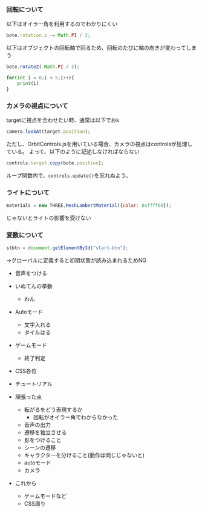### 回転について
以下はオイラー角を利用するのでわかりにくい
```js
bote.rotation.z -= Math.PI / 2;
```
以下はオブジェクトの回転軸で回るため、回転のたびに軸の向きが変わってしまう
```js
bote.rotateZ(-Math.PI / 2);
```
```python
for(int i = 0;i < 5;i++){
    print(i)
}
```

### カメラの視点について
targetに視点を合わせたい時、通常は以下でおk
```js
camera.lookAt(target.position);
```
ただし、OrbitControls.jsを用いている場合、カメラの視点はcontrolsが処理している。
よって、以下のように記述しなければならない
```js
controls.target.copy(bote.position);
```
ループ関数内で、`controls.update()`を忘れぬよう。

### ライトについて
```js
materials = new THREE.MeshLambertMaterial({color: 0xffff00});
```
じゃないとライトの影響を受けない

### 変数について
```js
stbtn = document.getElementById("start-btn"); 
```
→グローバルに定義すると初期状態が読み込まれるためNG


- 音声をつける
- いぬてんの挙動
  - わん
- Autoモード
  - 文字入れる
  - タイルはる
- ゲームモード
  - 終了判定
- CSS各位
- チュートリアル

- 頑張った点
  - 転がるをどう表現するか
    - 回転がオイラー角でわからなかった
  - 音声の出力
  - 遷移を独立させる
  - 影をつけること
  - シーンの遷移
  - キャラクターを分けること(動作は同じじゃないと)
  - autoモード
  - カメラ
- これから
  - ゲームモードなど
  - CSS周り